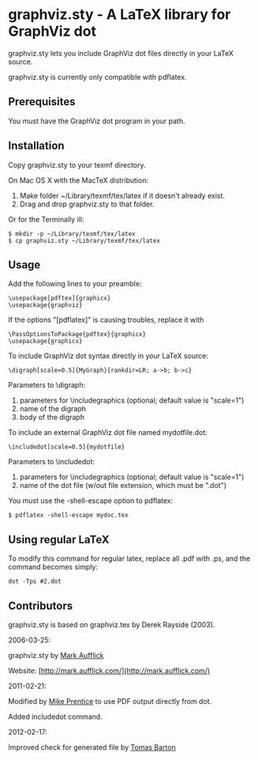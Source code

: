 graphviz.sty - A LaTeX library for GraphViz dot
===============================================

graphviz.sty lets you include GraphViz dot files directly in your LaTeX source.

graphviz.sty is currently only compatible with pdflatex.

Prerequisites
-------------

You must have the GraphViz dot program in your path.

Installation
------------

Copy graphviz.sty to your texmf directory.

On Mac OS X with the MacTeX distribution:

1. Make folder ~/Library/texmf/tex/latex if it doesn't already exist.
2. Drag and drop graphviz.sty to that folder.

Or for the Terminally ill:

    $ mkdir -p ~/Library/texmf/tex/latex
    $ cp graphviz.sty ~/Library/texmf/tex/latex

Usage
-----

Add the following lines to your preamble:

    \usepackage[pdftex]{graphicx}
    \usepackage{graphviz}

If the options "[pdflatex]" is causing troubles, replace it with 

    \PassOptionsToPackage{pdftex}{graphicx}
    \usepackage{graphicx}

To include GraphViz dot syntax directly in your LaTeX source:

    \digraph[scale=0.5]{MyGraph}{rankdir=LR; a->b; b->c}

Parameters to \digraph:

1. parameters for \includegraphics (optional; default value is "scale=1")
2. name of the digraph
3. body of the digraph

To include an external GraphViz dot file named mydotfile.dot:

    \includedot[scale=0.5]{mydotfile}

Parameters to \includedot:

1. parameters for \includegraphics (optional; default value is "scale=1")
2. name of the dot file (w/out file extension, which must be ".dot")

You must use the -shell-escape option to pdflatex:

    $ pdflatex -shell-escape mydoc.tex

Using regular LaTeX
-------------------

To modify this command for regular latex, replace all .pdf with .ps, and the
command becomes simply:

    dot -Tps #2.dot

   
Contributors
------------

graphviz.sty is based on graphviz.tex by Derek Rayside (2003).

2006-03-25:

graphviz.sty by [Mark Aufflick](mailto:mark@aufflick.com)

Website: [http://mark.aufflick.com/](http://mark.aufflick.com/)

2011-02-21:

Modified by [Mike Prentice](mailto:mjp44@buffalo.edu) to
use PDF output directly from dot.

Added includedot command.

2012-02-17:

Improved check for generated file by [Tomas Barton](mailto:barton.tomas@gmail.com)
